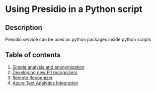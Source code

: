 # Using Presidio in a Python script

## Description

Presidio service can be used as python packages inside python scripts

## Table of contents

1. [Simple analysis and anonymization](presidio_notebook.ipynb)
2. [Developing new PII recognizers](customizing_presidio_analyzer.ipynb)
3. [Remote Recognizer](https://github.com/microsoft/presidio/blob/main/docs/samples/python/example_remote_recognizer.py)
3. [Azure Text Analytics Integration](text-analytics/index.md)
